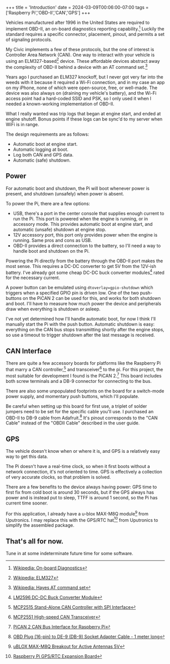 +++
title = 'Introduction'
date = 2024-03-09T00:06:00-07:00
tags = ['Raspberry Pi','OBD-II','CAN','GPS']
+++

Vehicles manufactured after 1996 in the United States are required to implement OBD-II, an on-board diagnostics reporting capability.[^OBD] Luckily the standard requires a specific connector, placement, pinout, and permits a set of signaling protocols.

My Civic implements a few of these protocols, but the one of interest is Controller Area Network (CAN). One way to interact with your vehicle is using an ELM327-based[^ELM] device. These affordable devices abstract away the complexity of OBD-II behind a device with an AT command set.[^AT]

Years ago I purchased an ELM327 knockoff, but I never got very far into the weeds with it because it required a Wi-Fi connection, and in my case an app on my iPhone, none of which were open-source, free, or well-made. The device was also always on (draining my vehicle's battery), and the Wi-Fi access point had a hard-coded SSID and PSK, so I only used it when I needed a known-working implementation of OBD-II.

What I really wanted was trip logs that began at engine start, and ended at engine shutoff. Bonus points if these logs can be sync'd to my server when WiFi is in range.

The design requirements are as follows:

 * Automatic boot at engine start.
 * Automatic logging at boot.
 * Log both CAN and GPS data.
 * Automatic (safe) shutdown.

## Power

For automatic boot and shutdown, the Pi will boot whenever power is present, and shutdown (unsafely) when power is absent.

To power the Pi, there are a few options:

 * USB, there's a port in the center console that supplies enough current to run the Pi. This port is powered when the engine is running, or in accessory mode. This provides automatic boot at engine start, and automatic (unsafe) shutdown at engine stop.
 * 12V accessory port, this port only provides power when the engine is running. Same pros and cons as USB.
 * OBD-II provides a direct connection to the battery, so I'll need a way to handle boot and shutdown on the Pi.

Powering the Pi directly from the battery through the OBD-II port makes the most sense. This requires a DC-DC converter to get 5V from the 12V-ish battery. I've already got some cheap DC-DC buck converter modules[^LM2596] rated for the necessary current.

A power button can be emulated using `dtoverlay=gpio-shutdown` which triggers when a specified GPIO pin is driven low. One of the two push-buttons on the PiCAN 2 can be used for this, and works for both shutdown and boot. I'll have to measure how much power the device and peripherals draw when everything is shutdown or asleep.

I've not yet determined how I'll handle automatic boot, for now I think I'll manually start the Pi with the push button. Automatic shutdown is easy: everything on the CAN bus stops transmitting shortly after the engine stops, so use a timeout to trigger shutdown after the last message is received.

## CAN Interface

There are quite a few accessory boards for platforms like the Raspberry Pi that marry a CAN controller,[^MCP2515] and transceiver[^MCP2551] to the pi. For this project, the most suitable for development I found is the PiCAN 2.[^PICAN2] This board includes both screw terminals and a DB-9 connector for connecting to the bus.

There are also some unpopulated footprints on the board for a switch-mode power supply, and momentary push buttons, which I'll populate.

Be careful when setting up this board for first use, a triplet of solder jumpers need to be set for the specific cable you'll use. I purchased an OBD-II to DB-9 cable from Adafruit.[^CABLE] It's pinout corresponds to the "CAN Cable" instead of the "OBDII Cable" described in the user guide.

## GPS

The vehicle doesn't know when or where it is, and GPS is a relatively easy way to get this data.

The Pi doesn't have a real-time clock, so when it first boots without a network connection, it's not oriented to time. GPS is effectively a collection of very accurate clocks, so that problem is solved.

There are a few benefits to the device always having power: GPS time to first fix from cold boot is around 30 seconds, but if the GPS always has power and is instead put to sleep, TTFF is around 1 second, so the Pi has current time sooner.

For this application, I already have a u-blox MAX-M8Q module[^GPS] from Uputronics. I may replace this with the GPS/RTC hat[^HAT] from Uputronics to simplify the assembled package.

## That's all for now.

Tune in at some indeterminate future time for some software.

[^OBD]: [Wikipedia: On-board Diagnostics](https://en.wikipedia.org/wiki/On-board_diagnostics)
[^ELM]: [Wikipedia: ELM327](https://en.wikipedia.org/wiki/ELM327)
[^AT]: [Wikipedia: Hayes AT command set](https://en.wikipedia.org/wiki/Hayes_AT_command_set)
[^MCP2515]: [MCP2515 Stand-Alone CAN Controller with SPI Interface](https://ww1.microchip.com/downloads/en/DeviceDoc/MCP2515-Stand-Alone-CAN-Controller-with-SPI-20001801J.pdf)
[^MCP2551]: [MCP2551 High-speed CAN Transceiver](https://ww1.microchip.com/downloads/aemDocuments/documents/APID/ProductDocuments/DataSheets/20001667G.pdf)
[^PICAN2]: [PiCAN 2 CAN Bus Interface for Raspberry Pi](https://copperhilltech.com/pican-2-can-bus-interface-for-raspberry-pi/)
[^GPS]: [uBLOX MAX-M8Q Breakout for Active Antennas 5V](https://store.uputronics.com/index.php?route=product/product&path=60_64&product_id=84)
[^HAT]: [Raspberry Pi GPS/RTC Expansion Board](https://store.uputronics.com/index.php?route=product/product&path=60_64&product_id=81)
[^CABLE]: [OBD Plug (16-pin) to DE-9 (DB-9) Socket Adapter Cable - 1 meter long](https://www.adafruit.com/product/4841)
[^LM2596]: [LM2596 DC-DC Buck Converter Module](https://a.co/d/e0n8oBu)
